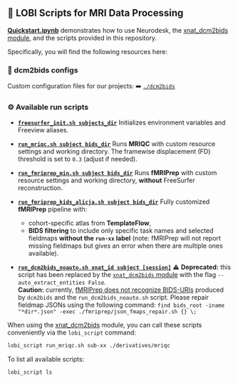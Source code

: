 
## 🧠 LOBI Scripts for MRI Data Processing

**[Quickstart.ipynb](./quickstart.ipynb)** demonstrates how to use Neurodesk, the [xnat_dcm2bids module](https://github.com/nencki-lobi/xnat_dcm2bids/tree/main/xnat_dcm2bids), and the scripts provided in this repository.

Specifically, you will find the following resources here:


### 📁 dcm2bids configs

Custom configuration files for our projects:
➡️ [`./dcm2bids`](./dcm2bids)


### ⚙️ Available run scripts

* **[`freesurfer_init.sh subjects_dir`](./freesurfer_init.sh)**
  Initializes environment variables and Freeview aliases.

* **[`run_mriqc.sh subject bids_dir`](./run_mriqc.sh)**
  Runs **MRIQC** with custom resource settings and working directory.
  The framewise displacement (FD) threshold is set to `0.3` (adjust if needed).

* **[`run_fmriprep_min.sh subject bids_dir`](./run_fmriprep_min.sh)**
  Runs **fMRIPrep** with custom resource settings and working directory, **without** FreeSurfer reconstruction.

* **[`run_fmriprep_kids_alicja.sh subject bids_dir`](./run_fmriprep_kids_alicja.sh)**
  Fully customized **fMRIPrep** pipeline with:

  * cohort-specific atlas from **TemplateFlow**,
  * **BIDS filtering** to include only specific task names and selected fieldmaps **without the `run-xx` label** (note: fMRIPrep will not report missing fieldmaps but gives an error when there are multiple ones available).

* **[`run_dcm2bids_noauto.sh xnat_id subject [session]`](./run_dcm2bids_noauto.sh)**
  ⚠️ **Deprecated:** this script has been replaced by the
  [`xnat_dcm2bids` module](https://github.com/nencki-lobi/xnat_dcm2bids/tree/main/xnat_dcm2bids)
  with the flag `--auto_extract_entities False`.  
  **Caution:** currently, [fMRIPrep does not recognize BIDS-URIs](https://github.com/nipreps/sdcflows/pull/349)
  produced by `dcm2bids` and the `run_dcm2bids_noauto.sh` script.
  Please repair fieldmap JSONs using the following command:
  `find bids_root -iname "*dir*.json" -exec ./fmriprep/json_fmaps_repair.sh {} \;`



When using the [xnat_dcm2bids](https://github.com/nencki-lobi/xnat_dcm2bids/tree/main/xnat_dcm2bids) module,
you can call these scripts conveniently via the `lobi_script` command:

```bash
lobi_script run_mriqc.sh sub-xx ./derivatives/mriqc
```

To list all available scripts:

```bash
lobi_script ls
```


